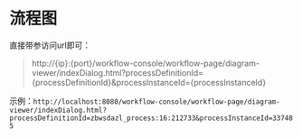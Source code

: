 # 流程图

直接带参访问url即可：

>http://{ip}:{port}/workflow-console/workflow-page/diagram-viewer/indexDialog.html?processDefinitionId={processDefinitionId}&processInstanceId={processInstanceId}

示例：`http://localhost:8080/workflow-console/workflow-page/diagram-viewer/indexDialog.html?processDefinitionId=zbwsdazl_process:16:212733&processInstanceId=337485`